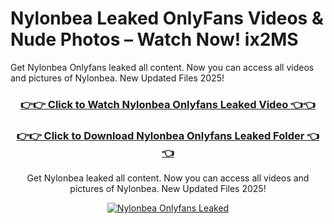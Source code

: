 # Nylonbea Leaked OnlyFans Videos & Nude Photos – Watch Now! ix2MS

Get Nylonbea Onlyfans leaked all content. Now you can access all videos and pictures of Nylonbea. New Updated Files 2025!  
<div align="center">
  
### [👉👉 Click to Watch Nylonbea Onlyfans Leaked Video 👈👈](https://links2leaks.com/nylonbea)  
### [👉👉 Click to Download Nylonbea Onlyfans Leaked Folder 👈👈](https://links2leaks.com/nylonbea)  

Get Nylonbea leaked all content. Now you can access all videos and pictures of Nylonbea. New Updated Files 2025!  

[![Nylonbea Onlyfans Leaked](https://i.ibb.co/93hzkbrt/l2l.gif)](https://links2leaks.com/nylonbea)  

</div>
